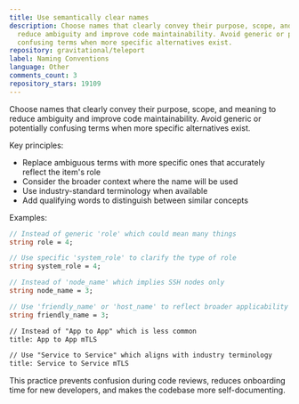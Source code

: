 ```yaml
---
title: Use semantically clear names
description: Choose names that clearly convey their purpose, scope, and meaning to
  reduce ambiguity and improve code maintainability. Avoid generic or potentially
  confusing terms when more specific alternatives exist.
repository: gravitational/teleport
label: Naming Conventions
language: Other
comments_count: 3
repository_stars: 19109
---
```


Choose names that clearly convey their purpose, scope, and meaning to reduce ambiguity and improve code maintainability. Avoid generic or potentially confusing terms when more specific alternatives exist.

Key principles:
- Replace ambiguous terms with more specific ones that accurately reflect the item's role
- Consider the broader context where the name will be used
- Use industry-standard terminology when available
- Add qualifying words to distinguish between similar concepts

Examples:
```protobuf
// Instead of generic 'role' which could mean many things
string role = 4;

// Use specific 'system_role' to clarify the type of role
string system_role = 4;
```

```protobuf
// Instead of 'node_name' which implies SSH nodes only
string node_name = 3;

// Use 'friendly_name' or 'host_name' to reflect broader applicability
string friendly_name = 3;
```

```markdown
// Instead of "App to App" which is less common
title: App to App mTLS

// Use "Service to Service" which aligns with industry terminology
title: Service to Service mTLS
```

This practice prevents confusion during code reviews, reduces onboarding time for new developers, and makes the codebase more self-documenting.